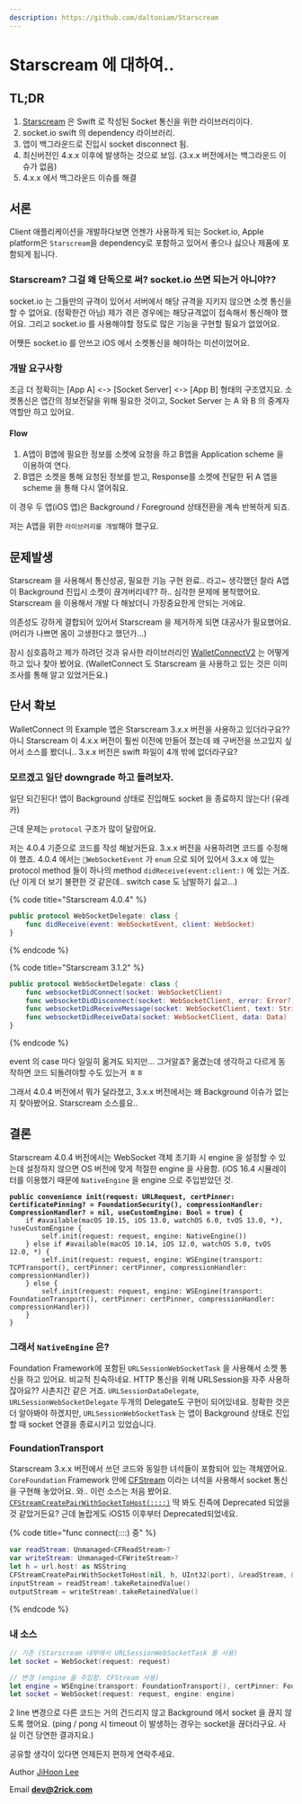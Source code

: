 ```yaml
---
description: https://github.com/daltoniam/Starscream
---
```


# Starscream 에 대하여..

## TL;DR

1. [Starscream](https://github.com/daltoniam/Starscream) 은 Swift 로 작성된 Socket 통신을 위한 라이브러리이다.
2. socket.io swift 의 dependency 라이브러리.
3. 앱이 백그라운드로 진입시 socket disconnect 됨.
4. 최신버전인 4.x.x 이후에 발생하는 것으로 보임. (3.x.x 버전에서는 백그라운드 이슈가 없음)
5. 4.x.x 에서 백그라운드 이슈를 해결

## 서론

Client 애플리케이션을 개발하다보면 언젠가 사용하게 되는 Socket.io, Apple platform은 `Starscream`을 dependency로 포함하고 있어서 좋으나 싫으나 제품에 포함되게 됩니다.

### Starscream? 그걸 왜 단독으로 써? socket.io 쓰면 되는거 아니야??

socket.io 는 그들만의 규격이 있어서 서버에서 해당 규격을 지키지 않으면 소켓 통신을 할 수 없어요. (정확한건 아님) 제가 겪은 경우에는 해당규격없이 접속해서 통신해야 했어요. 그리고 socket.io 를 사용해야할 정도로 많은 기능을 구현할 필요가 없었어요.

어쨋든 socket.io 를 안쓰고 iOS 에서 소켓통신을 해야하는 미션이었어요.

### 개발 요구사항

조금 더 정확히는 \[App A] <-> \[Socket Server] <-> \[App B] 형태의 구조였지요. 소켓통신은 앱간의 정보전달을 위해 필요한 것이고, Socket Server 는 A 와 B 의 중계자 역할만 하고 있어요.

#### Flow

1. A앱이 B앱에 필요한 정보를 소켓에 요청을 하고 B앱을 Application scheme 을 이용하여 연다.
2. B앱은 소켓을 통해 요청된 정보를 받고, Response를 소켓에 전달한 뒤 A 앱을 scheme 을 통해 다시 열어줘요.

이 경우 두 앱(iOS 앱)은 Background / Foreground 상태전환을 계속 반복하게 되죠.

저는 A앱을 위한 `라이브러리를 개발`해야 했구요.

## 문제발생

Starscream 을 사용해서 통신성공, 필요한 기능 구현 완료.. 라고\~ 생각했던 찰라 A앱이 Background 진입시 소켓이 끊겨버리네?? 하.. 심각한 문제에 봉착했어요. Starscream 을 이용해서 개발 다 해놨더니 가장중요한게 안되는 거에요.

의존성도 강하게 결합되어 있어서 Starscream 을 제거하게 되면 대공사가 필요했어요. (머리가 나쁘면 몸이 고생한다고 했던가...)

잠시 심호흡하고 제가 하려던 것과 유사한 라이브러리인 [WalletConnectV2](https://github.com/WalletConnect/WalletConnectSwiftV2) 는 어떻게 하고 있나 찾아 봤어요. (WalletConnect 도 Starscream 을 사용하고 있는 것은 이미 조사를 통해 알고 있었거든요.)

## 단서 확보

WalletConnect 의 Example 앱은 Starscream 3.x.x 버전을 사용하고 있더라구요?? 아니 Starscream 이 4.x.x 버전이 훨씬 이전에 만들어 졌는데 왜 구버전을 쓰고있지 싶어서 소스를 봤더니.. 3.x.x 버전은 swift 파일이 4개 밖에 없더라구요?

### 모르겠고 일단 downgrade 하고 돌려보자.

일단 되긴된다! 앱이 Background 상태로 진입해도 socket 을 종료하지 않는다! (유레카)

근데 문제는 `protocol` 구조가 많이 달랐어요.

저는 4.0.4 기준으로 코드를 작성 해놨거든요. 3.x.x 버전을 사용하려면 코드를 수정해야 했죠. 4.0.4 에서는 `WebSocketEvent` 가 `enum` 으로 되어 있어서 3.x.x 에 있는 protocol method 들이 하나의 method `didReceive(event:client:)` 에 있는 거죠. (난 이게 더 보기 불편한 것 같은데.. switch case 도 남발하기 싫고...)

{% code title="Starscream 4.0.4" %}
```swift
public protocol WebSocketDelegate: class {
    func didReceive(event: WebSocketEvent, client: WebSocket)
}
```
{% endcode %}

{% code title="Starscream 3.1.2" %}
```swift
public protocol WebSocketDelegate: class {
    func websocketDidConnect(socket: WebSocketClient)
    func websocketDidDisconnect(socket: WebSocketClient, error: Error?)
    func websocketDidReceiveMessage(socket: WebSocketClient, text: String)
    func websocketDidReceiveData(socket: WebSocketClient, data: Data)
}
```
{% endcode %}

event 의 case 마다 일일히 옮겨도 되지만... 그거알죠? 옮겼는데 생각하고 다르게 동작하면 코드 되돌려야할 수도 있는거 ㅎㅎ

그래서 4.0.4 버전에서 뭐가 달라졌고, 3.x.x 버전에서는 왜 Background 이슈가 없는지 찾아봤어요. Starscream 소스를요..

## 결론

Starscream 4.0.4 버전에서는 WebSocket 객체 초기화 시 engine 을 설정할 수 있는데 설정하지 않으면 OS 버전에 맞게 적절한 engine 을 사용함. (iOS 16.4 시뮬레이터를 이용했기 때문에 `NativeEngine` 을 engine 으로 주입받았던 것.

<pre class="language-swift" data-title="WebSocket.swift" data-full-width="false"><code class="lang-swift"><strong>public convenience init(request: URLRequest, certPinner: CertificatePinning? = FoundationSecurity(), compressionHandler: CompressionHandler? = nil, useCustomEngine: Bool = true) {
</strong>    if #available(macOS 10.15, iOS 13.0, watchOS 6.0, tvOS 13.0, *), !useCustomEngine {
        self.init(request: request, engine: NativeEngine())
    } else if #available(macOS 10.14, iOS 12.0, watchOS 5.0, tvOS 12.0, *) {
        self.init(request: request, engine: WSEngine(transport: TCPTransport(), certPinner: certPinner, compressionHandler: compressionHandler))
    } else {
        self.init(request: request, engine: WSEngine(transport: FoundationTransport(), certPinner: certPinner, compressionHandler: compressionHandler))
    }
}
</code></pre>

### 그래서 `NativeEngine` 은?&#x20;

Foundation Framework에 포함된 `URLSessionWebSocketTask` 을 사용해서 소켓 통신을 하고 있어요. 비교적 친숙하네요. HTTP 통신을 위해 URLSession을 자주 사용하잖아요?? 사촌지간 같은 거죠. `URLSessionDataDelegate`, `URLSessionWebSocketDelegate` 두개의 Delegate도 구현이 되어있네요. 정확한 것은 더 알아봐야 하겠지만, `URLSessionWebSocketTask` 는 앱이 Background 상태로 진입할 때 socket 연결을 종료시키고 있었습니다.

### FoundationTransport

Starscream 3.x.x 버전에서 쓰던 코드와 동일한 녀석들이 포함되어 있는 객체였어요. `CoreFoundation` Framework 안에 [CFStream](https://developer.apple.com/documentation/corefoundation/cfstream) 이라는 녀석을 사용해서 socket 통신을 구현해 놓았어요. 와.. 이런 소스는 처음 봤어요. [`CFStreamCreatePairWithSocketToHost(::::)`](https://developer.apple.com/documentation/corefoundation/1539739-cfstreamcreatepairwithsockettoho) 딱 봐도 진즉에 Deprecated 되었을 것 같았거든요? 근데 놀랍게도 iOS15 이후부터 Deprecated되었네요.&#x20;

{% code title="func connect(::::) 중" %}
```swift
var readStream: Unmanaged<CFReadStream>?
var writeStream: Unmanaged<CFWriteStream>?
let h = url.host! as NSString
CFStreamCreatePairWithSocketToHost(nil, h, UInt32(port), &readStream, &writeStream)
inputStream = readStream!.takeRetainedValue()
outputStream = writeStream!.takeRetainedValue()
```
{% endcode %}

### 내 소스

```swift
// 기존 (Starscream 내부에서 URLSessionWebSocketTask 를 사용)
let socket = WebSocket(request: request)

// 변경 (engine 을 주입함. CFStream 사용)
let engine = WSEngine(transport: FoundationTransport(), certPinner: FoundationSecurity())
let socket = WebSocket(request: request, engine: engine)
```

2 line 변경으로 다른 코드는 거의 건드리지 않고 Background 에서 socket 을 끊지 않도록 했어요. (ping / pong 시 timeout 이 발생하는 경우는 socket을 끊더라구요. 사실 이건 당연한 결과지요.)





공유할 생각이 있다면 언제든지 편하게 연락주세요.



Author [JiHoon Lee](http://localhost:5000/u/f7NfZX9yQTNV6NucvAP7UGpv3213 "mention")

Email **dev@2rick.com**
